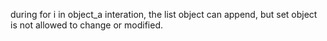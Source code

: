 
during for i in object_a interation, the list object can append, but set object is not allowed to change or modified.
